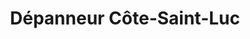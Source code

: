 ---
title: "Dépanneur Côte-Saint-Luc"
url: /montreal/depanneur-cote-saint-luc/
shop: convenience
---